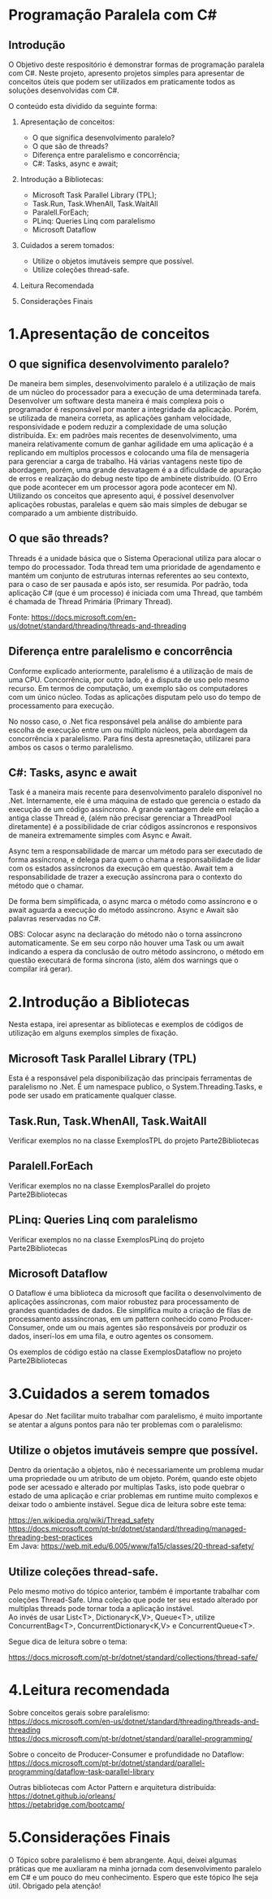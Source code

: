 ﻿# Programação Paralela com C#

## Introdução

O Objetivo deste respositório é demonstrar formas de programação paralela com C#. Neste projeto, apresento projetos simples para apresentar de conceitos úteis que podem ser utilizados em praticamente todos as soluções desenvolvidas com C#.

O conteúdo esta dividido da seguinte forma:

1. Apresentação de conceitos:
	 - O que significa desenvolvimento paralelo?
	 - O que são de threads?
	 - Diferença entre paralelismo e concorrência;
	 - C#: Tasks, async e await;

2. Introdução a Bibliotecas:
	 - Microsoft Task Parallel Library (TPL);
	 - Task.Run, Task.WhenAll, Task.WaitAll
	 - Paralell.ForEach;
	 - PLinq: Queries Linq com paralelismo
	 - Microsoft Dataflow
	
3. Cuidados a serem tomados:
	- Utilize o objetos imutáveis sempre que possível.
	- Utilize coleções thread-safe.

4. Leitura Recomendada

5. Considerações Finais

# 1.Apresentação de conceitos

## O que significa desenvolvimento paralelo?

De maneira bem simples, desenvolvimento paralelo é a utilização de mais de um núcleo do processador para a execução de uma determinada tarefa. 
Desenvolver um software desta maneira é mais complexa pois o programador é responsável por manter a integridade da aplicação. 
Porém, se utilizada de maneira correta, as aplicações ganham velocidade, responsividade e podem reduzir a complexidade de uma solução distribuída. 
Ex: em padrões mais recentes de desenvolvimento, uma maneira relativamente comum de ganhar agilidade em uma aplicação é a replicando em multiplos processos e colocando uma fila de mensageria para gerenciar a carga de trabalho. 
Há várias vantagens neste tipo de abordagem, porém, uma grande desvatagem é a a dificuldade de apuração de erros e realização do debug neste tipo de ambinete distribuído. (O Erro que pode acontecer em um processor agora pode acontecer em N).
Utilizando os conceitos que apresento aqui, é possível desenvolver aplicações robustas, paralelas e quem são mais simples de debugar se comparado a um ambiente distribuído.

## O que são threads?

Threads é a unidade básica que o Sistema Operacional utiliza para alocar o tempo do processador. Toda thread tem uma prioridade de agendamento e mantém um conjunto de estruturas internas referentes ao seu contexto, para o caso de ser pausada e após isto, ser resumida.
Por padrão, toda aplicação C# (que é um processo) é iniciada com uma Thread, que também é chamada de Thread Primária (Primary Thread).

Fonte: https://docs.microsoft.com/en-us/dotnet/standard/threading/threads-and-threading

## Diferença entre paralelismo e concorrência

Conforme explicado anteriormente, paralelismo é a utilização de mais de uma CPU. Concorrência, por outro lado, é a disputa de uso pelo mesmo recurso. Em termos de computação, um exemplo são os computadores com um único núcleo. 
Todas as aplicações disputam pelo uso do tempo de processamento para execução. 

No nosso caso, o .Net fica responsável pela análise do ambiente para escolha de execução entre um ou múltiplo núcleos, pela abordagem da concorrência x paralelismo. Para fins desta apresnetação, utilizarei para ambos os casos o termo paralelismo.

## C#: Tasks, async e await

Task é a maneira mais recente para desenvolvimento paralelo disponível no .Net. Internamente, ele é uma máquina de estado que gerencia o estado da execução de um código assíncrono. 
A grande vantagem dele em relação a antiga classe Thread é, (além não precisar gerenciar a ThreadPool diretamente) é a possibilidade de criar códigos assíncronos e responsivos de maneira extremamente simples com Async e Await.

Async tem a responsabilidade de marcar um método para ser executado de forma assíncrona, e delega para quem o chama a responsabilidade de lidar com os estados assíncronos da execução em questão.
Await tem a responsabilidade de trazer a execução assíncrona para o contexto do método que o chamar.

De forma bem simplificada, o async marca o método como assíncrono e o await aguarda a execução do método assíncrono.
Async e Await são palavras reservadas no C#. 

OBS: Colocar async na declaração do método não o torna assíncrono automaticamente. Se em seu corpo não houver uma Task ou um await indicando a espera da conclusão de outro método assíncrono, o método em questão executará de forma síncrona (isto, além dos warnings que o compilar irá gerar). 

# 2.Introdução a Bibliotecas

Nesta estapa, irei apresentar as bibliotecas e exemplos de códigos de utilização em alguns exemplos simples de fixação.

## Microsoft Task Parallel Library (TPL)

Esta é a responsável pela disponibilização das principais ferramentas de paralelismo no .Net. É um namespace publico, o System.Threading.Tasks, e pode ser usado em praticamente qualquer classe.

## Task.Run, Task.WhenAll, Task.WaitAll

Verificar exemplos no  na classe ExemplosTPL do projeto Parte2Bibliotecas

## Paralell.ForEach

Verificar exemplos no  na classe ExemplosParallel do projeto Parte2Bibliotecas

## PLinq: Queries Linq com paralelismo

Verificar exemplos no  na classe ExemplosPLinq do projeto Parte2Bibliotecas

## Microsoft Dataflow

O Dataflow é uma biblioteca da microsoft que facilita o desenvolvimento de aplicações assíncronas, com maior robustez para processamento de grandes quantidades de dados. 
Ele simplifica muito a criação de filas de processamento asssíncronas, em um pattern conhecido como Producer-Consumer, onde um ou mais agentes são responsáveis por produzir os dados, inserí-los em uma fila, e outro agentes os consomem.

Os exemplos de código estão na classe ExemplosDataflow no projeto Parte2Bibliotecas

# 3.Cuidados a serem tomados

Apesar do .Net facilitar muito trabalhar com paralelismo, é muito importante se atentar a alguns pontos para não ter problemas com o paralelismo:

## Utilize o objetos imutáveis sempre que possível.

Dentro da orientação a objetos, não é necessariamente um problema mudar uma propriedade ou um atributo de um objeto. 
Porém, quando este objeto pode ser acessado e alterado por multiplas Tasks, isto pode quebrar o estado de uma aplicação e criar problemas em runtime muito complexos e deixar todo o ambiente instável.
Segue dica de leitura sobre este tema:

https://en.wikipedia.org/wiki/Thread_safety \
https://docs.microsoft.com/pt-br/dotnet/standard/threading/managed-threading-best-practices \
Em Java: https://web.mit.edu/6.005/www/fa15/classes/20-thread-safety/


## Utilize coleções thread-safe.

Pelo mesmo motivo do tópico anterior, também é importante trabalhar com coleções Thread-Safe. Uma coleção que pode ter seu estado alterado por multiplas threads pode tornar toda a aplicação instável.\
Ao invés de usar List\<T>, Dictionary\<K,V>, Queue\<T>, utilize ConcurrentBag\<T>, ConcurrentDictionary\<K,V> e ConcurrentQueue\<T>.

Segue dica de leitura sobre o tema:

https://docs.microsoft.com/pt-br/dotnet/standard/collections/thread-safe/


# 4.Leitura recomendada

Sobre conceitos gerais sobre paralelismo:\
https://docs.microsoft.com/en-us/dotnet/standard/threading/threads-and-threading  
https://docs.microsoft.com/pt-br/dotnet/standard/parallel-programming/

Sobre o conceito de Producer-Consumer e profundidade no Dataflow:\
https://docs.microsoft.com/pt-br/dotnet/standard/parallel-programming/dataflow-task-parallel-library

Outras bibliotecas com Actor Pattern e arquitetura distribuída:\
https://dotnet.github.io/orleans/  
https://petabridge.com/bootcamp/

# 5.Considerações Finais

O Tópico sobre paralelismo é bem abrangente. Aqui, deixei algumas práticas que me auxliaram na minha jornada com desenvolvimento paralelo em C# e um pouco do meu conhecimento.  Espero que este tópico lhe seja útil. Obrigado pela atenção!
